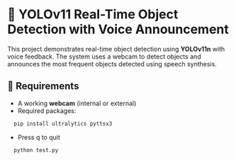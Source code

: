 # 🧠 YOLOv11 Real-Time Object Detection with Voice Announcement
This project demonstrates real-time object detection using **YOLOv11n** with voice feedback. 
The system uses a webcam to detect objects and announces the most frequent objects detected using speech synthesis.
## 🔧 Requirements
- A working **webcam** (internal or external)
- Required packages:

```bash
  pip install ultralytics pyttsx3
```
- Press q to quit

```bash
  python test.py
```
